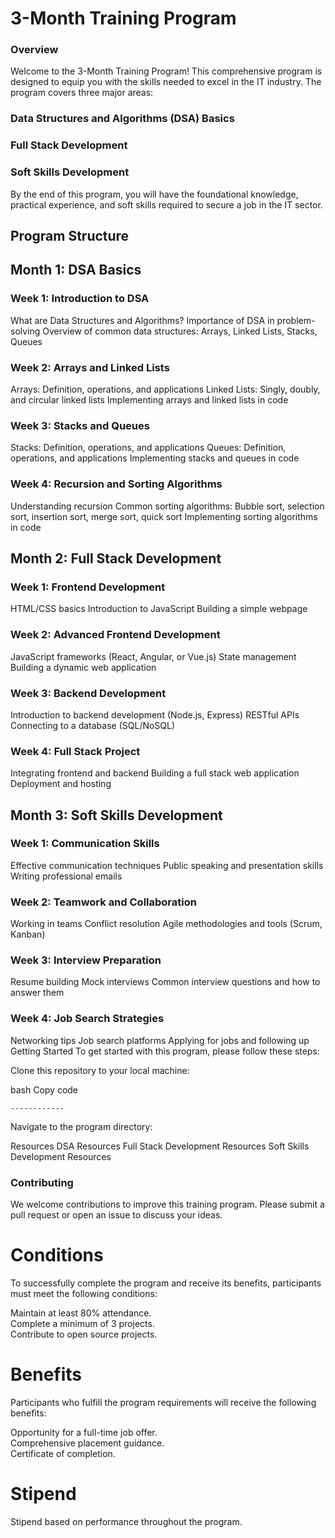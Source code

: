 # 3-Month Training Program
### Overview
Welcome to the 3-Month Training Program! This comprehensive program is designed to equip you with the skills needed to excel in the IT industry. The program covers three major areas:

### Data Structures and Algorithms (DSA) Basics
### Full Stack Development
### Soft Skills Development
By the end of this program, you will have the foundational knowledge, practical experience, and soft skills required to secure a job in the IT sector.

## Program Structure
## Month 1: DSA Basics
### Week 1: Introduction to DSA
What are Data Structures and Algorithms?
Importance of DSA in problem-solving
Overview of common data structures: Arrays, Linked Lists, Stacks, Queues
### Week 2: Arrays and Linked Lists
Arrays: Definition, operations, and applications
Linked Lists: Singly, doubly, and circular linked lists
Implementing arrays and linked lists in code
### Week 3: Stacks and Queues
Stacks: Definition, operations, and applications
Queues: Definition, operations, and applications
Implementing stacks and queues in code
### Week 4: Recursion and Sorting Algorithms
Understanding recursion
Common sorting algorithms: Bubble sort, selection sort, insertion sort, merge sort, quick sort
Implementing sorting algorithms in code
## Month 2: Full Stack Development
### Week 1: Frontend Development
HTML/CSS basics
Introduction to JavaScript
Building a simple webpage
### Week 2: Advanced Frontend Development
JavaScript frameworks (React, Angular, or Vue.js)
State management
Building a dynamic web application
### Week 3: Backend Development
Introduction to backend development (Node.js, Express)
RESTful APIs
Connecting to a database (SQL/NoSQL)
### Week 4: Full Stack Project
Integrating frontend and backend
Building a full stack web application
Deployment and hosting
## Month 3: Soft Skills Development
### Week 1: Communication Skills
Effective communication techniques
Public speaking and presentation skills
Writing professional emails
### Week 2: Teamwork and Collaboration
Working in teams
Conflict resolution
Agile methodologies and tools (Scrum, Kanban)
### Week 3: Interview Preparation
Resume building
Mock interviews
Common interview questions and how to answer them
### Week 4: Job Search Strategies
Networking tips
Job search platforms
Applying for jobs and following up
Getting Started
To get started with this program, please follow these steps:

Clone this repository to your local machine:

bash
Copy code
```
------------
```
Navigate to the program directory:


Resources
DSA Resources
Full Stack Development Resources
Soft Skills Development Resources
### Contributing
We welcome contributions to improve this training program. Please submit a pull request or open an issue to discuss your ideas.


# Conditions
To successfully complete the program and receive its benefits, participants must meet the following conditions:<br/>

Maintain at least 80% attendance.<br/>
Complete a minimum of 3 projects.<br/>
Contribute to open source projects.<br/>
# Benefits
Participants who fulfill the program requirements will receive the following benefits:<br/>

Opportunity for a full-time job offer. <br/>
Comprehensive placement guidance.<br/>
Certificate of completion.<br/>
# Stipend
Stipend based on performance throughout the program.